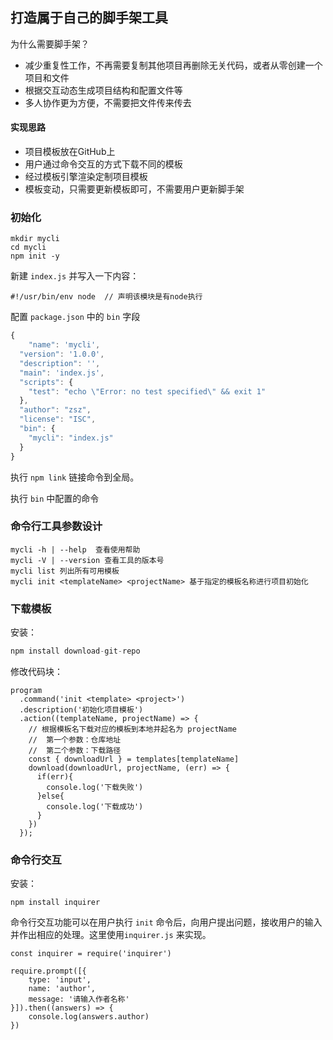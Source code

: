 ## 打造属于自己的脚手架工具

为什么需要脚手架？

- 减少重复性工作，不再需要复制其他项目再删除无关代码，或者从零创建一个项目和文件
- 根据交互动态生成项目结构和配置文件等
- 多人协作更为方便，不需要把文件传来传去

#### 实现思路

- 项目模板放在GitHub上
- 用户通过命令交互的方式下载不同的模板
- 经过模板引擎渲染定制项目模板
- 模板变动，只需要更新模板即可，不需要用户更新脚手架

### 初始化

```
mkdir mycli
cd mycli
npm init -y
```

新建 `index.js` 并写入一下内容：

```
#!/usr/bin/env node  // 声明该模块是有node执行
```

配置 `package.json` 中的 `bin` 字段

```js
{
	"name": 'mycli',
  "version": '1.0.0',
  "description": '',
  "main": 'index.js',
  "scripts": {
    "test": "echo \"Error: no test specified\" && exit 1"
  },
  "author": "zsz",
  "license": "ISC",
  "bin": {
    "mycli": "index.js"
  }
}
```

执行 `npm link` 链接命令到全局。

执行 `bin` 中配置的命令

### 命令行工具参数设计

```
mycli -h | --help  查看使用帮助
mycli -V | --version 查看工具的版本号
mycli list 列出所有可用模板
mycli init <templateName> <projectName> 基于指定的模板名称进行项目初始化
```



### 下载模板

安装：

```js
npm install download-git-repo
```

修改代码块：

```
program
  .command('init <template> <project>')
  .description('初始化项目模板')
  .action((templateName, projectName) => {
    // 根据模板名下载对应的模板到本地并起名为 projectName
    //  第一个参数：仓库地址
    //  第二个参数：下载路径
    const { downloadUrl } = templates[templateName]
    download(downloadUrl, projectName, (err) => {
      if(err){
        console.log('下载失败')
      }else{
        console.log('下载成功')
      }
    })
  });
```

### 命令行交互

安装：

```
npm install inquirer
```

命令行交互功能可以在用户执行 `init` 命令后，向用户提出问题，接收用户的输入并作出相应的处理。这里使用`inquirer.js` 来实现。

```
const inquirer = require('inquirer')

require.prompt([{
	type: 'input',
	name: 'author',
	message: '请输入作者名称'
}]).then((answers) => {
	console.log(answers.author)
})
```

